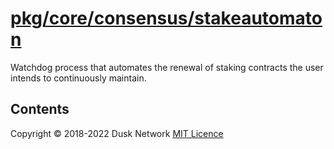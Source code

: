 # [pkg/core/consensus/stakeautomaton](./pkg/core/consensus/stakeautomaton)

Watchdog process that automates the renewal of staking contracts the user
intends to continuously maintain.

<!-- ToC start -->

## Contents

<!-- ToC end -->

Copyright © 2018-2022 Dusk Network
[MIT Licence](https://github.com/dusk-network/dusk-blockchain/blob/master/LICENSE)
